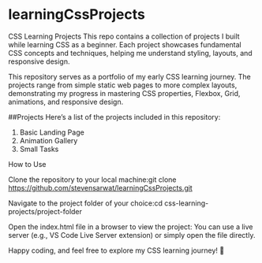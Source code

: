 # learningCssProjects

CSS Learning Projects
This repo contains a collection of projects I built while learning CSS as a beginner. Each project showcases fundamental CSS concepts and techniques, helping me understand styling, layouts, and responsive design.

This repository serves as a portfolio of my early CSS learning journey. The projects range from simple static web pages to more complex layouts, demonstrating my progress in mastering CSS properties, Flexbox, Grid, animations, and responsive design.

##Projects
Here’s a list of the projects included in this repository:

1. Basic Landing Page
2. Animation Gallery
3. Small Tasks

How to Use

Clone the repository to your local machine:git clone https://github.com/stevensarwat/learningCssProjects.git

Navigate to the project folder of your choice:cd css-learning-projects/project-folder

Open the index.html file in a browser to view the project:
You can use a live server (e.g., VS Code Live Server extension) or simply open the file directly.

Happy coding, and feel free to explore my CSS learning journey! 🚀
